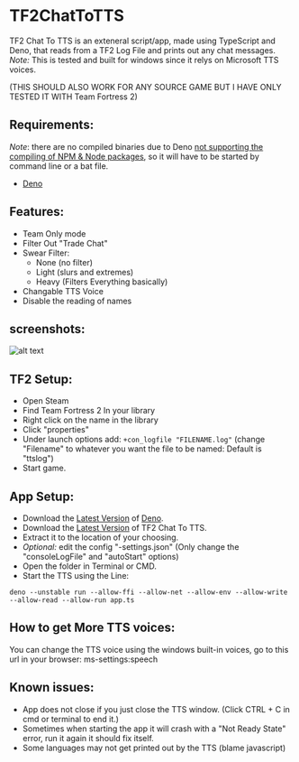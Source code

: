 # TF2ChatToTTS
TF2 Chat To TTS is an exteneral script/app, made using TypeScript and Deno, that reads from a TF2 Log File and prints out any chat messages. *Note:* This is tested and built for windows since it relys on Microsoft TTS voices.

(THIS SHOULD ALSO WORK FOR ANY SOURCE GAME BUT I HAVE ONLY TESTED IT WITH Team Fortress 2)

## Requirements:
*Note*: there are no compiled binaries due to Deno [not supporting the compiling of NPM & Node packages](https://github.com/denoland/deno/issues/15960), so it will have to be started by command line or a bat file.
- [Deno](https://deno.com/manual@v1.33.2/getting_started/installation) 

## Features:
- Team Only mode
- Filter Out "Trade Chat"
- Swear Filter:
  - None (no filter)
  - Light (slurs and extremes)
  - Heavy (Filters Everything basically)
- Changable TTS Voice
- Disable the reading of names

## screenshots: 
![alt text](https://mixerrules.me/cdn/tf2chattospeech.png "Screenshot1")


## TF2 Setup:
- Open Steam
- Find Team Fortress 2 In your library
- Right click on the name in the library
- Click "properties"
- Under launch options add: ```+con_logfile "FILENAME.log"``` (change "Filename" to whatever you want the file to be named: Default is "ttslog")
- Start game.

## App Setup:
- Download the [Latest Version](https://deno.com/manual@latest/getting_started/installation) of [Deno](https://Deno.land).
- Download the [Latest Version](https://github.com/mixerrules/TF2ChatToTTS/archive/refs/heads/main.zip) of TF2 Chat To TTS.
- Extract it to the location of your choosing.
- *Optional:* edit the config "-settings.json" (Only change the "consoleLogFile" and "autoStart" options)
- Open the folder in Terminal or CMD.
- Start the TTS using the Line: 
```
deno --unstable run --allow-ffi --allow-net --allow-env --allow-write --allow-read --allow-run app.ts 
```

## How to get More TTS voices:
You can change the TTS voice using the windows built-in voices, go to this url in your browser: ms-settings:speech

## Known issues:
- App does not close if you just close the TTS window. (Click CTRL + C in cmd or terminal to end it.)
- Sometimes when starting the app it will crash with a "Not Ready State" error, run it again it should fix itself.
- Some languages may not get printed out by the TTS (blame javascript)
